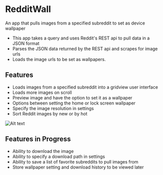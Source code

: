 # RedditWall
An app that pulls images from a specified subreddit to set as device wallpaper
- This app takes a query and uses Reddit's REST api to pull data in a JSON format
- Parses the JSON data returned by the REST api and scrapes for image urls
- Loads the image urls to be set as wallpapers.

## Features
- Loads images from a specified subreddit into a gridview user interface
- Loads more images on scroll
- Preview image and have the option to set it as a wallpaper
- Options between setting the home or lock screen wallpaper
- Specify the image resolution in settings
- Sort Reddit images by new or by hot

![Alt text](https://github.com/meh430/RedditWall/blob/master/screens/main.png "Main Screen")

## Features in Progress
- Ability to download the image
- Ability to specify a download path in settings
- Ability to save a list of favorite subreddits to pull images from
- Store wallpaper setting and download history to be viewed later

